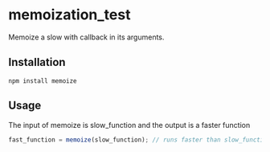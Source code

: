 memoization_test
=======
Memoize a slow with callback in its arguments.



Installation
------------
    npm install memoize

Usage
-----

The input of memoize is slow_function and the output is a faster function
```javascript
fast_function = memoize(slow_function); // runs faster than slow_function by using cache functions
```